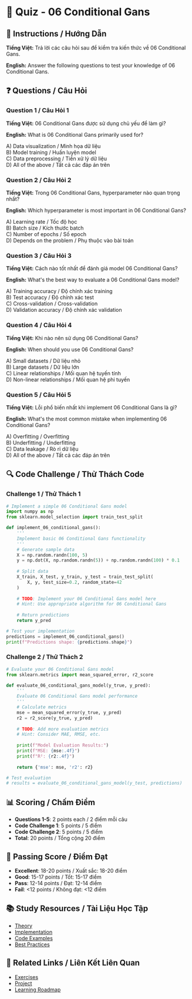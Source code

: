 # 🧠 Quiz - 06 Conditional Gans

## 📝 Instructions / Hướng Dẫn

**Tiếng Việt:** Trả lời các câu hỏi sau để kiểm tra kiến thức về 06 Conditional Gans.

**English:** Answer the following questions to test your knowledge of 06 Conditional Gans.

## ❓ Questions / Câu Hỏi

### Question 1 / Câu Hỏi 1
**Tiếng Việt:** 06 Conditional Gans được sử dụng chủ yếu để làm gì?

**English:** What is 06 Conditional Gans primarily used for?

A) Data visualization / Minh họa dữ liệu  
B) Model training / Huấn luyện model  
C) Data preprocessing / Tiền xử lý dữ liệu  
D) All of the above / Tất cả các đáp án trên

### Question 2 / Câu Hỏi 2
**Tiếng Việt:** Trong 06 Conditional Gans, hyperparameter nào quan trọng nhất?

**English:** Which hyperparameter is most important in 06 Conditional Gans?

A) Learning rate / Tốc độ học  
B) Batch size / Kích thước batch  
C) Number of epochs / Số epoch  
D) Depends on the problem / Phụ thuộc vào bài toán

### Question 3 / Câu Hỏi 3
**Tiếng Việt:** Cách nào tốt nhất để đánh giá model 06 Conditional Gans?

**English:** What's the best way to evaluate a 06 Conditional Gans model?

A) Training accuracy / Độ chính xác training  
B) Test accuracy / Độ chính xác test  
C) Cross-validation / Cross-validation  
D) Validation accuracy / Độ chính xác validation

### Question 4 / Câu Hỏi 4
**Tiếng Việt:** Khi nào nên sử dụng 06 Conditional Gans?

**English:** When should you use 06 Conditional Gans?

A) Small datasets / Dữ liệu nhỏ  
B) Large datasets / Dữ liệu lớn  
C) Linear relationships / Mối quan hệ tuyến tính  
D) Non-linear relationships / Mối quan hệ phi tuyến

### Question 5 / Câu Hỏi 5
**Tiếng Việt:** Lỗi phổ biến nhất khi implement 06 Conditional Gans là gì?

**English:** What's the most common mistake when implementing 06 Conditional Gans?

A) Overfitting / Overfitting  
B) Underfitting / Underfitting  
C) Data leakage / Rò rỉ dữ liệu  
D) All of the above / Tất cả các đáp án trên

## 🔍 Code Challenge / Thử Thách Code

### Challenge 1 / Thử Thách 1
```python
# Implement a simple 06 Conditional Gans model
import numpy as np
from sklearn.model_selection import train_test_split

def implement_06_conditional_gans():
    '''
    Implement basic 06 Conditional Gans functionality
    '''
    # Generate sample data
    X = np.random.randn(100, 5)
    y = np.dot(X, np.random.randn(5)) + np.random.randn(100) * 0.1
    
    # Split data
    X_train, X_test, y_train, y_test = train_test_split(
        X, y, test_size=0.2, random_state=42
    )
    
    # TODO: Implement your 06 Conditional Gans model here
    # Hint: Use appropriate algorithm for 06 Conditional Gans
    
    # Return predictions
    return y_pred

# Test your implementation
predictions = implement_06_conditional_gans()
print(f"Predictions shape: {predictions.shape}")
```

### Challenge 2 / Thử Thách 2
```python
# Evaluate your 06 Conditional Gans model
from sklearn.metrics import mean_squared_error, r2_score

def evaluate_06_conditional_gans_model(y_true, y_pred):
    '''
    Evaluate 06 Conditional Gans model performance
    '''
    # Calculate metrics
    mse = mean_squared_error(y_true, y_pred)
    r2 = r2_score(y_true, y_pred)
    
    # TODO: Add more evaluation metrics
    # Hint: Consider MAE, RMSE, etc.
    
    print(f"Model Evaluation Results:")
    print(f"MSE: {mse:.4f}")
    print(f"R²: {r2:.4f}")
    
    return {'mse': mse, 'r2': r2}

# Test evaluation
# results = evaluate_06_conditional_gans_model(y_test, predictions)
```

## 📊 Scoring / Chấm Điểm

- **Questions 1-5**: 2 points each / 2 điểm mỗi câu
- **Code Challenge 1**: 5 points / 5 điểm
- **Code Challenge 2**: 5 points / 5 điểm
- **Total**: 20 points / Tổng cộng 20 điểm

## 🎯 Passing Score / Điểm Đạt

- **Excellent**: 18-20 points / Xuất sắc: 18-20 điểm
- **Good**: 15-17 points / Tốt: 15-17 điểm  
- **Pass**: 12-14 points / Đạt: 12-14 điểm
- **Fail**: <12 points / Không đạt: <12 điểm

## 📚 Study Resources / Tài Liệu Học Tập

- [Theory](./THEORY_06_conditional_gans.md)
- [Implementation](./IMPLEMENTATION_06_conditional_gans.md)
- [Code Examples](./CODE_EXAMPLES_06_conditional_gans.md)
- [Best Practices](./BEST_PRACTICES_06_conditional_gans.md)

## 🔗 Related Links / Liên Kết Liên Quan

- [Exercises](./EXERCISES_06_conditional_gans.md)
- [Project](./PROJECT_06_conditional_gans.md)
- [Learning Roadmap](./LEARNING_ROADMAP_06_conditional_gans.md)
